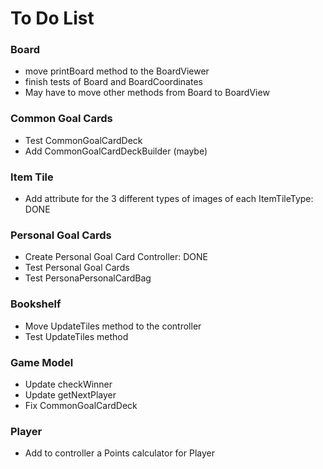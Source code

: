 # To Do List
### Board
- move printBoard method to the BoardViewer
- finish tests of Board and BoardCoordinates
- May have to move other methods from Board to BoardView

### Common Goal Cards
- Test CommonGoalCardDeck
- Add CommonGoalCardDeckBuilder (maybe)

### Item Tile

- Add attribute for the 3 different types of images of each ItemTileType: DONE

### Personal Goal Cards
- Create Personal Goal Card Controller: DONE
- Test Personal Goal Cards
- Test PersonaPersonalCardBag 

### Bookshelf
- Move UpdateTiles method to the controller
- Test UpdateTiles method

### Game Model 
- Update checkWinner
- Update getNextPlayer
- Fix CommonGoalCardDeck

### Player
- Add to controller a Points calculator for Player






